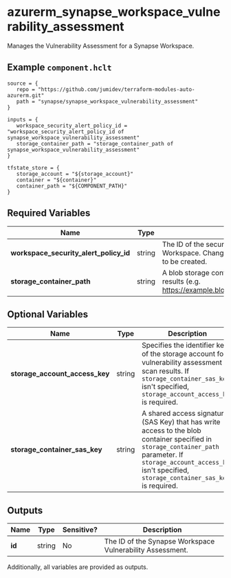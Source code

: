 # azurerm_synapse_workspace_vulnerability_assessment

Manages the Vulnerability Assessment for a Synapse Workspace.

## Example `component.hclt`

```hcl
source = {
   repo = "https://github.com/jumidev/terraform-modules-auto-azurerm.git" 
   path = "synapse/synapse_workspace_vulnerability_assessment" 
}

inputs = {
   workspace_security_alert_policy_id = "workspace_security_alert_policy_id of synapse_workspace_vulnerability_assessment" 
   storage_container_path = "storage_container_path of synapse_workspace_vulnerability_assessment" 
}

tfstate_store = {
   storage_account = "${storage_account}" 
   container = "${container}" 
   container_path = "${COMPONENT_PATH}" 
}

```

## Required Variables

| Name | Type |  Description |
| ---- | --------- |  ----------- |
| **workspace_security_alert_policy_id** | string |  The ID of the security alert policy of the Synapse Workspace. Changing this forces a new resource to be created. | 
| **storage_container_path** | string |  A blob storage container path to hold the scan results (e.g. <https://example.blob.core.windows.net/VaScans/>). | 

## Optional Variables

| Name | Type |  Description |
| ---- | --------- |  ----------- |
| **storage_account_access_key** | string |  Specifies the identifier key of the storage account for vulnerability assessment scan results. If `storage_container_sas_key` isn't specified, `storage_account_access_key` is required. | 
| **storage_container_sas_key** | string |  A shared access signature (SAS Key) that has write access to the blob container specified in `storage_container_path` parameter. If `storage_account_access_key` isn't specified, `storage_container_sas_key` is required. | 



## Outputs

| Name | Type | Sensitive? | Description |
| ---- | ---- | --------- | --------- |
| **id** | string | No  | The ID of the Synapse Workspace Vulnerability Assessment. | 

Additionally, all variables are provided as outputs.
